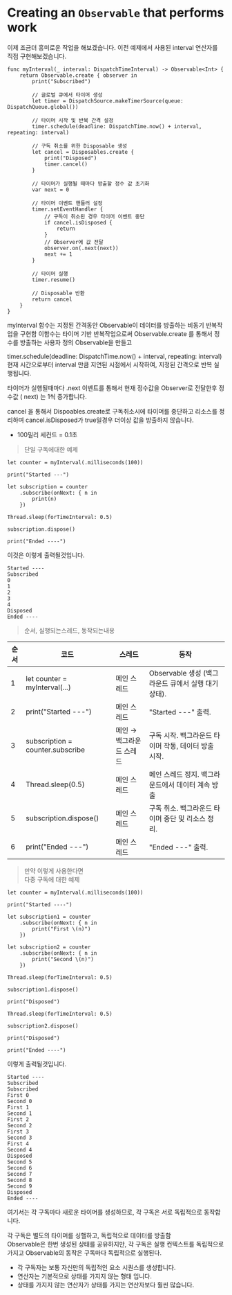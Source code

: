 # Creating an `Observable` that performs work

이제 조금더 흥미로운 작업을 해보겠습니다. 이전 예제에서 사용된 interval 연산자를 직접 구현해보겠습니다.

```
func myInterval(_ interval: DispatchTimeInterval) -> Observable<Int> {
    return Observable.create { observer in
        print("Subscribed")

        // 글로벌 큐에서 타이머 생성
        let timer = DispatchSource.makeTimerSource(queue: DispatchQueue.global())

        // 타이머 시작 및 반복 간격 설정
        timer.schedule(deadline: DispatchTime.now() + interval, repeating: interval)

        // 구독 취소를 위한 Disposable 생성
        let cancel = Disposables.create {
            print("Disposed")
            timer.cancel()
        }

        // 타이머가 실행될 때마다 방출할 정수 값 초기화
        var next = 0

        // 타이머 이벤트 핸들러 설정
        timer.setEventHandler {
            // 구독이 취소된 경우 타이머 이벤트 중단
            if cancel.isDisposed {
                return
            }
            // Observer에 값 전달
            observer.on(.next(next))
            next += 1
        }

        // 타이머 실행
        timer.resume()

        // Disposable 반환
        return cancel
    }
}
```
myInterval 함수는 지정된 간격동안 Observable이 데이터를 방출하는 비동기 반복작업을 구현함 
이함수는 타이머 기반 반복작업으로써 Observable.create 를 통해서 정수를 방출하는 사용자 정의 Observable을 만들고 

timer.schedule(deadline: DispatchTime.now() + interval, repeating: interval)
현재 시간으로부터 interval 만큼 지연된 시점에서 시작하여, 지정된 간격으로 반복 실행됩니다.


타이머가 실행될때마다 .next 이벤트를 통해서 현재 정수값을 Observer로 전달한후 정수값 ( next) 는 
1씩 증가합니다. 

cancel 을 통해서 Dispoables.create로 구독취소시에 타이머를 중단하고 리소스를 정리하며 
cancel.isDisposed가 true일경우 더이상 값을 방출하지 않습니다. 


- 100밀리 세컨드 = 0.1초 

> 단일 구독에대한 예제
```
let counter = myInterval(.milliseconds(100))

print("Started ---")

let subscription = counter
	.subscribe(onNext: { n in 
		print(n)
	})
	
Thread.sleep(forTimeInterval: 0.5)

subscription.dispose()

print("Ended ----")
```

이것은 이렇게 출력될것입니다.
```
Started ----
Subscribed
0
1
2
3
4
Disposed
Ended ----
```

> 순서, 실행되는스레드, 동작되는내용

| 순서  | 코드                               | 스레드            | 동작                                  |
| --- | -------------------------------- | -------------- | ----------------------------------- |
| 1   | let counter = myInterval(...)    | 메인 스레드         | Observable 생성 (백그라운드 큐에서 실행 대기 상태). |
| 2   | print("Started ---")             | 메인 스레드         | "Started ---" 출력.                   |
| 3   | subscription = counter.subscribe | 메인 → 백그라운드 스레드 | 구독 시작. 백그라운드 타이머 작동, 데이터 방출 시작.     |
| 4   | Thread.sleep(0.5)                | 메인 스레드         | 메인 스레드 정지. 백그라운드에서 데이터 계속 방출        |
| 5   | subscription.dispose()           | 메인 스레드         | 구독 취소. 백그라운드 타이머 중단 및 리소스 정리.       |
| 6   | print("Ended ---")               | 메인 스레드         | "Ended ---" 출력.                     |


> 만약 이렇게 사용한다면  
> 다중 구독에 대한 예제
```
let counter = myInterval(.milliseconds(100))

print("Started ----")

let subscription1 = counter
    .subscribe(onNext: { n in
        print("First \(n)")
    })

let subscription2 = counter
    .subscribe(onNext: { n in
        print("Second \(n)")
    })

Thread.sleep(forTimeInterval: 0.5)

subscription1.dispose()

print("Disposed")

Thread.sleep(forTimeInterval: 0.5)

subscription2.dispose()

print("Disposed")

print("Ended ----")
```
이렇게 출력될것입니다.
```
Started ----
Subscribed
Subscribed
First 0
Second 0
First 1
Second 1
First 2
Second 2
First 3
Second 3
First 4
Second 4
Disposed
Second 5
Second 6
Second 7
Second 8
Second 9
Disposed
Ended ----
```

여기서는 각 구독마다 새로운 타이머를 생성하므로, 각 구독은 서로 독립적으로 동작합니다.  

각 구독은 별도의 타이머를 싱핼하고, 독립적으로 데이터를 방출함  
Observable은 한번 생성된 상태를 공유하지만, 각 구독은 실행 컨텍스트를 독립적으로 가지고 Observable의 동작은 구독마다 독립적으로 실행된다. 

- 각 구독자는 보통 자신만의 독립적인 요소 시퀀스를 생성합니다.
- 연산자는 기본적으로 상태를 가지지 않는 형태 입니다.
- 상태를 가지지 않는 연산자가 상태를 가지는 연산자보다 훨씬 많습니다.



